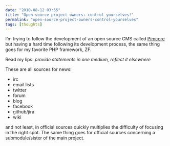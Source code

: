 ```yaml
---
date: "2010-08-12 03:55"
title: "Open source project owners: control yourselves!"
permalink: "open-source-project-owners-control-yourselves"
tags: [thoughts]
---
```


I’m trying to follow the development of an open source CMS called [Pimcore](http://pimcore.org) but having a hard time following its development process, the same thing goes for my favorite PHP framework, ZF.

Read my lips: _provide statements in one medium, reflect it elsewhere_

These are all sources for news:

- irc
- email lists
- twitter
- forum
- blog
- facebook
- github/jira
- wiki

and not least, in official sources quickly multiplies the difficulty of focusing in the right spot. The same thing goes for official sources concerning a submodule/sister of the main project.
